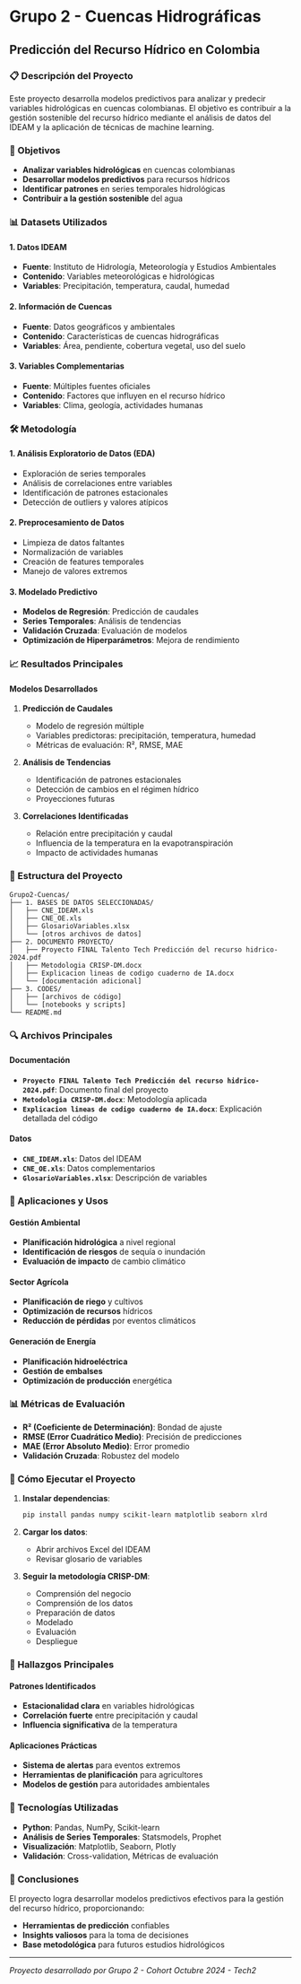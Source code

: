 # Grupo 2 - Cuencas Hidrográficas
## Predicción del Recurso Hídrico en Colombia

### 📋 Descripción del Proyecto

Este proyecto desarrolla modelos predictivos para analizar y predecir variables hidrológicas en cuencas colombianas. El objetivo es contribuir a la gestión sostenible del recurso hídrico mediante el análisis de datos del IDEAM y la aplicación de técnicas de machine learning.

### 🎯 Objetivos

- **Analizar variables hidrológicas** en cuencas colombianas
- **Desarrollar modelos predictivos** para recursos hídricos
- **Identificar patrones** en series temporales hidrológicas
- **Contribuir a la gestión sostenible** del agua

### 📊 Datasets Utilizados

#### 1. Datos IDEAM
- **Fuente**: Instituto de Hidrología, Meteorología y Estudios Ambientales
- **Contenido**: Variables meteorológicas e hidrológicas
- **Variables**: Precipitación, temperatura, caudal, humedad

#### 2. Información de Cuencas
- **Fuente**: Datos geográficos y ambientales
- **Contenido**: Características de cuencas hidrográficas
- **Variables**: Área, pendiente, cobertura vegetal, uso del suelo

#### 3. Variables Complementarias
- **Fuente**: Múltiples fuentes oficiales
- **Contenido**: Factores que influyen en el recurso hídrico
- **Variables**: Clima, geología, actividades humanas

### 🛠️ Metodología

#### 1. Análisis Exploratorio de Datos (EDA)
- Exploración de series temporales
- Análisis de correlaciones entre variables
- Identificación de patrones estacionales
- Detección de outliers y valores atípicos

#### 2. Preprocesamiento de Datos
- Limpieza de datos faltantes
- Normalización de variables
- Creación de features temporales
- Manejo de valores extremos

#### 3. Modelado Predictivo
- **Modelos de Regresión**: Predicción de caudales
- **Series Temporales**: Análisis de tendencias
- **Validación Cruzada**: Evaluación de modelos
- **Optimización de Hiperparámetros**: Mejora de rendimiento

### 📈 Resultados Principales

#### Modelos Desarrollados
1. **Predicción de Caudales**
   - Modelo de regresión múltiple
   - Variables predictoras: precipitación, temperatura, humedad
   - Métricas de evaluación: R², RMSE, MAE

2. **Análisis de Tendencias**
   - Identificación de patrones estacionales
   - Detección de cambios en el régimen hídrico
   - Proyecciones futuras

3. **Correlaciones Identificadas**
   - Relación entre precipitación y caudal
   - Influencia de la temperatura en la evapotranspiración
   - Impacto de actividades humanas

### 📁 Estructura del Proyecto

```
Grupo2-Cuencas/
├── 1. BASES DE DATOS SELECCIONADAS/
│   ├── CNE_IDEAM.xls
│   ├── CNE_OE.xls
│   ├── GlosarioVariables.xlsx
│   └── [otros archivos de datos]
├── 2. DOCUMENTO PROYECTO/
│   ├── Proyecto FINAL Talento Tech Predicción del recurso hidrico-2024.pdf
│   ├── Metodologia CRISP-DM.docx
│   ├── Explicacion lineas de codigo cuaderno de IA.docx
│   └── [documentación adicional]
├── 3. CODES/
│   ├── [archivos de código]
│   └── [notebooks y scripts]
└── README.md
```

### 🔍 Archivos Principales

#### Documentación
- **`Proyecto FINAL Talento Tech Predicción del recurso hidrico-2024.pdf`**: Documento final del proyecto
- **`Metodologia CRISP-DM.docx`**: Metodología aplicada
- **`Explicacion lineas de codigo cuaderno de IA.docx`**: Explicación detallada del código

#### Datos
- **`CNE_IDEAM.xls`**: Datos del IDEAM
- **`CNE_OE.xls`**: Datos complementarios
- **`GlosarioVariables.xlsx`**: Descripción de variables

### 🎯 Aplicaciones y Usos

#### Gestión Ambiental
- **Planificación hidrológica** a nivel regional
- **Identificación de riesgos** de sequía o inundación
- **Evaluación de impacto** de cambio climático

#### Sector Agrícola
- **Planificación de riego** y cultivos
- **Optimización de recursos** hídricos
- **Reducción de pérdidas** por eventos climáticos

#### Generación de Energía
- **Planificación hidroeléctrica**
- **Gestión de embalses**
- **Optimización de producción** energética

### 📊 Métricas de Evaluación

- **R² (Coeficiente de Determinación)**: Bondad de ajuste
- **RMSE (Error Cuadrático Medio)**: Precisión de predicciones
- **MAE (Error Absoluto Medio)**: Error promedio
- **Validación Cruzada**: Robustez del modelo

### 🚀 Cómo Ejecutar el Proyecto

1. **Instalar dependencias**:
   ```bash
   pip install pandas numpy scikit-learn matplotlib seaborn xlrd
   ```

2. **Cargar los datos**:
   - Abrir archivos Excel del IDEAM
   - Revisar glosario de variables

3. **Seguir la metodología CRISP-DM**:
   - Comprensión del negocio
   - Comprensión de los datos
   - Preparación de datos
   - Modelado
   - Evaluación
   - Despliegue

### 📝 Hallazgos Principales

#### Patrones Identificados
- **Estacionalidad clara** en variables hidrológicas
- **Correlación fuerte** entre precipitación y caudal
- **Influencia significativa** de la temperatura

#### Aplicaciones Prácticas
- **Sistema de alertas** para eventos extremos
- **Herramientas de planificación** para agricultores
- **Modelos de gestión** para autoridades ambientales

### 🔬 Tecnologías Utilizadas

- **Python**: Pandas, NumPy, Scikit-learn
- **Análisis de Series Temporales**: Statsmodels, Prophet
- **Visualización**: Matplotlib, Seaborn, Plotly
- **Validación**: Cross-validation, Métricas de evaluación

### 📝 Conclusiones

El proyecto logra desarrollar modelos predictivos efectivos para la gestión del recurso hídrico, proporcionando:
- **Herramientas de predicción** confiables
- **Insights valiosos** para la toma de decisiones
- **Base metodológica** para futuros estudios hidrológicos

---

*Proyecto desarrollado por Grupo 2 - Cohort Octubre 2024 - Tech2* 
